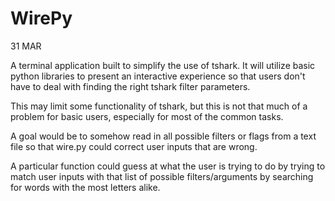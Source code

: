 # WirePy

31 MAR

A terminal application built to simplify the use of tshark.
It will utilize basic python libraries to present an interactive experience so that users don't have to deal with finding the right tshark filter parameters.

This may limit some functionality of tshark, but this is not that much of a problem for basic users, especially for most of the common tasks.

A goal would be to somehow read in all possible filters or flags from a text file so that wire.py could correct user inputs that are wrong.

A particular function could guess at what the user is trying to do by trying to match user inputs with that list of possible filters/arguments by searching for words with the most letters alike.
